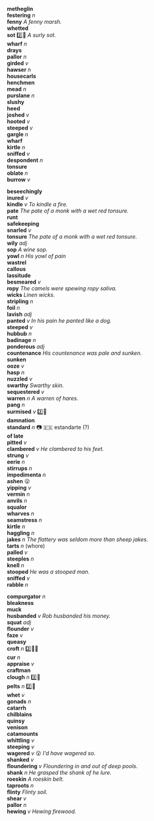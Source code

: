 
__metheglin__  
__festering__ _n_  
__fenny__ _A fenny marsh._  
__whetted__  
__sot__ :two::shit: _A surly sot._  
__wharf__ _n_  
__drays__  
__pallor__ _n_  
__girded__ _v_  
__hawser__ _n_  
__housecarls__  
__henchmen__  
__mead__ _n_  
__purslane__ _n_  
__slushy__  
__heed__  
__joshed__ _v_  
__hooted__ _v_  
__steeped__ _v_  
__gargle__ _n_  
__wharf__  
__kirtle__ _n_  
__sniffed__ _v_  
__despondent__ _n_  
__tonsure__  
__oblate__ _n_  
__burrow__ _v_  

__beseechingly__  
__inured__ _v_  
__kindle__ _v_ _To kindle a fire._  
__pate__ _The pate of a monk with a wet red tonsure._  
__runt__  
__safekeeping__  
__snarled__ _v_  
__tonsure__ _The pate of a monk with a wet red tonsure._  
__wily__ _adj_  
__sop__ _A wine sop._  
__yowl__ _n_ _His yowl of pain_  
__wastrel__  
__callous__  
__lassitude__  
__besmeared__ _v_  
__ropy__ _The camels were spewing ropy saliva._  
__wicks__ _Linen wicks._  
__stripling__ _n_  
__foil__ _n_  
__lavish__ _adj_  
__panted__ _v_ _In his pain he panted like a dog._  
__steeped__ _v_  
__hubbub__ _n_  
__badinage__ _n_  
__ponderous__ _adj_  
__countenance__ _His countenance was pale and sunken._  
__sunken__  
__ooze__ _v_  
__hasp__ _n_  
__nuzzled__ _v_  
__swarthy__ _Swarthy skin._  
__sequestered__ _v_  
__warren__ _n_ _A warren of hares._  
__pang__ _n_  
__surmised__ _v_ :two::shit:  
__damnation__  
__standard__ _n_ :camera: :es: estandarte (?)  
__of late__  
__pitted__ _v_  
__clambered__ _v_ _He clambered to his feet._  
__strung__ _v_  
__eerie__ _n_  
__stirrups__ _n_  
__impedimenta__ _n_  
__ashen__ :open_mouth:  
__yipping__ _v_  
__vermin__ _n_  
__anvils__ _n_  
__squalor__  
__wharves__ _n_  
__seamstress__ _n_  
__kirtle__ _n_  
__haggling__ _n_  
__jakes__ _n_ _The flattery was seldom more than sheep jakes._  
__tarts__ _n_ (whore)  
__palled__ _v_  
__steeples__ _n_  
__knell__ _n_  
__stooped__ _He was a stooped man._  
__sniffed__ _v_  
__rabble__ _n_  

__compurgator__ _n_  
__bleakness__  
__muck__  
__husbanded__ _v_ _Rob husbanded his money._  
__squat__ _adj_  
__flounder__ _v_  
__faze__ _v_  
__queasy__  
__croft__ _n_ :two::shit::open_mouth:  
__cur__ _n_  
__appraise__ _v_  
__craftman__  
__clough__ _n_ :three::shit:  
__pelts__ _n_ :two::shit:  
__whet__ _v_  
__gonads__ _n_  
__catarrh__  
__chilblains__  
__quinsy__  
__venison__  
__catamounts__  
__whittling__ _v_  
__steeping__ _v_  
__wagered__ _v_ :open_mouth: _I'd have wagered so._  
__shanked__ _v_  
__floundering__ _v_ _Floundering in and out of deep pools._  
__shank__ _n_ _He grasped the shank of he lure._  
__roeskin__ _A roeskin belt._  
__taproots__ _n_  
__flinty__ _Flinty soil._  
__shear__ _v_  
__pallor__ _n_  
__hewing__ _v_ _Hewing firewood._  
